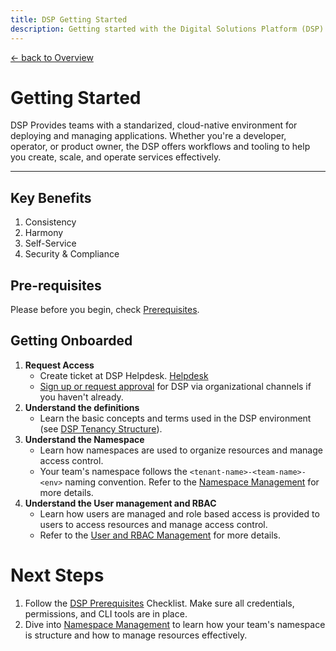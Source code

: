 ```yaml
---
title: DSP Getting Started
description: Getting started with the Digital Solutions Platform (DSP)
---
```


[&larr; back to Overview](/dsp)

# Getting Started

DSP Provides teams with a standarized, cloud-native environment for deploying and managing applications.
Whether you're a developer, operator, or product owner, the DSP offers workflows and tooling to help you create,
scale, and operate services effectively.

---

## Key Benefits

1. Consistency
2. Harmony
3. Self-Service
4. Security & Compliance

## Pre-requisites
Please before you begin, check [Prerequisites](prerequisites.md).

## Getting Onboarded

1. **Request Access**
    - Create ticket at DSP Helpdesk. [Helpdesk](localhost)
    - [Sign up or request approval](mailto:szymon.kielbiowski@vaillant-group.com) for DSP via organizational channels if you haven't already.
2. **Understand the definitions**
    - Learn the basic concepts and terms used in the DSP environment (see [DSP Tenancy Structure](https://groupspace.vaillant-group.com/pages/viewpage.action?pageId=467001184)).
3. **Understand the Namespace**
    - Learn how namespaces are used to organize resources and manage access control.
    - Your team's namespace follows the `<tenant-name>-<team-name>-<env>` naming convention. Refer to the [Namespace Management](namespace-management.md) for more details.
3. **Understand the User management and RBAC**
    - Learn how users are managed and role based access is provided to users to access resources and manage access control.
    - Refer to the [User and RBAC Management](rbac-management.md) for more details.

# Next Steps

1. Follow the [DSP Prerequisites](prerequisites.md) Checklist. Make sure all credentials, permissions, and CLI tools are in place.
2. Dive into [Namespace Management](namespace-management.md) to learn how your team's namespace is structure and how to manage resources effectively.
